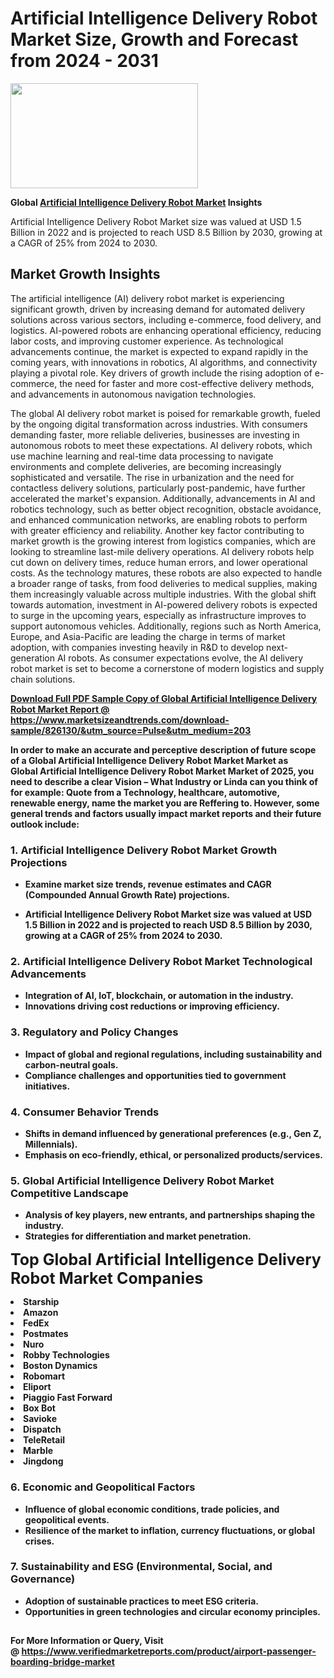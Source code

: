 <H1>Artificial Intelligence Delivery Robot Market Size, Growth and Forecast from 2024 - 2031</H1><img class="aligncenter size-medium wp-image-584254" src="https://thirdeyenews.in/wp-content/uploads/2024/09/Global-Market-Research-300x168.jpeg" alt="" width="300" height="168" /><p><strong>Global&nbsp;<a href="https://www.marketsizeandtrends.com/download-sample/826130/&amp;utm_source=Pulse&amp;utm_medium=203">Artificial Intelligence Delivery Robot Market</a> Insights</strong></p><p>Artificial Intelligence Delivery Robot Market size was valued at USD 1.5 Billion in 2022 and is projected to reach USD 8.5 Billion by 2030, growing at a CAGR of 25% from 2024 to 2030.</p><p><h2>Market Growth Insights</h2> <p>The artificial intelligence (AI) delivery robot market is experiencing significant growth, driven by increasing demand for automated delivery solutions across various sectors, including e-commerce, food delivery, and logistics. AI-powered robots are enhancing operational efficiency, reducing labor costs, and improving customer experience. As technological advancements continue, the market is expected to expand rapidly in the coming years, with innovations in robotics, AI algorithms, and connectivity playing a pivotal role. Key drivers of growth include the rising adoption of e-commerce, the need for faster and more cost-effective delivery methods, and advancements in autonomous navigation technologies.</p> <p><strong><a href="#"></a></strong></p> <p>The global AI delivery robot market is poised for remarkable growth, fueled by the ongoing digital transformation across industries. With consumers demanding faster, more reliable deliveries, businesses are investing in autonomous robots to meet these expectations. AI delivery robots, which use machine learning and real-time data processing to navigate environments and complete deliveries, are becoming increasingly sophisticated and versatile. The rise in urbanization and the need for contactless delivery solutions, particularly post-pandemic, have further accelerated the market's expansion. Additionally, advancements in AI and robotics technology, such as better object recognition, obstacle avoidance, and enhanced communication networks, are enabling robots to perform with greater efficiency and reliability. Another key factor contributing to market growth is the growing interest from logistics companies, which are looking to streamline last-mile delivery operations. AI delivery robots help cut down on delivery times, reduce human errors, and lower operational costs. As the technology matures, these robots are also expected to handle a broader range of tasks, from food deliveries to medical supplies, making them increasingly valuable across multiple industries. With the global shift towards automation, investment in AI-powered delivery robots is expected to surge in the upcoming years, especially as infrastructure improves to support autonomous vehicles. Additionally, regions such as North America, Europe, and Asia-Pacific are leading the charge in terms of market adoption, with companies investing heavily in R&D to develop next-generation AI robots. As consumer expectations evolve, the AI delivery robot market is set to become a cornerstone of modern logistics and supply chain solutions. <p><strong><a href="#"></p><p><span class=""><strong>Download Full PDF Sample Copy of Global Artificial Intelligence Delivery Robot Market Report</strong> @ <a href="https://www.marketsizeandtrends.com/download-sample/826130/&amp;utm_source=Pulse&amp;utm_medium=203" target="_blank">https://www.marketsizeandtrends.com/download-sample/826130/&amp;utm_source=Pulse&amp;utm_medium=203</a></span></p><p>In order to make an accurate and perceptive description of future scope of a Global&nbsp;Artificial Intelligence Delivery Robot Market Market as Global&nbsp;Artificial Intelligence Delivery Robot Market Market of 2025, you need to describe a clear Vision &ndash; What Industry or Linda can you think of for example: Quote from a Technology, healthcare, automotive, renewable energy, name the market you are Reffering to. However, some general trends and factors usually impact market reports and their future outlook include:</p><h3>1.&nbsp;<strong>Artificial Intelligence Delivery Robot Market Growth Projections</strong></h3><ul><li>Examine market size trends, revenue estimates and CAGR (Compounded Annual Growth Rate) projections.</li><li><p>Artificial Intelligence Delivery Robot Market size was valued at USD 1.5 Billion in 2022 and is projected to reach USD 8.5 Billion by 2030, growing at a CAGR of 25% from 2024 to 2030.</p></li></ul><h3>2.&nbsp;<strong>Artificial Intelligence Delivery Robot Market Technological Advancements</strong></h3><ul><li>Integration of AI, IoT, blockchain, or automation in the industry.</li><li>Innovations driving cost reductions or improving efficiency.</li></ul><h3>3.&nbsp;<strong>Regulatory and Policy Changes</strong></h3><ul><li>Impact of global and regional regulations, including sustainability and carbon-neutral goals.</li><li>Compliance challenges and opportunities tied to government initiatives.</li></ul><h3>4.&nbsp;<strong>Consumer Behavior Trends</strong></h3><ul><li>Shifts in demand influenced by generational preferences (e.g., Gen Z, Millennials).</li><li>Emphasis on eco-friendly, ethical, or personalized products/services.</li></ul><h3>5.&nbsp;<strong>Global Artificial Intelligence Delivery Robot Market Competitive Landscape</strong></h3><ul><li>Analysis of key players, new entrants, and partnerships shaping the industry.</li><li>Strategies for differentiation and market penetration.</li></ul><p data-pm-slice="1 1 []"><span style="color: inherit; font-family: inherit; font-size: 25px;">Top Global Artificial Intelligence Delivery Robot Market Companies</span></p><div class="" data-test-id=""><p><li>Starship</li><li> Amazon</li><li> FedEx</li><li> Postmates</li><li> Nuro</li><li> Robby Technologies</li><li> Boston Dynamics</li><li> Robomart</li><li> Eliport</li><li> Piaggio Fast Forward</li><li> Box Bot</li><li> Savioke</li><li> Dispatch</li><li> TeleRetail</li><li> Marble</li><li> Jingdong</li></p></div><h3>6.&nbsp;<strong>Economic and Geopolitical Factors</strong></h3><ul><li>Influence of global economic conditions, trade policies, and geopolitical events.</li><li>Resilience of the market to inflation, currency fluctuations, or global crises.</li></ul><h3>7.&nbsp;<strong>Sustainability and ESG (Environmental, Social, and Governance)</strong></h3><ul><li>Adoption of sustainable practices to meet ESG criteria.</li><li>Opportunities in green technologies and circular economy principles.</li></ul><h2><strong style="font-size: 14px;">For More Information or Query, Visit @&nbsp;</strong><a style="background-color: #ffffff; font-size: 14px;" href="https://www.marketsizeandtrends.com/report/artificial-intelligence-delivery-robot-market/" target="_blank">https://www.verifiedmarketreports.com/product/airport-passenger-boarding-bridge-market</a></h2>
